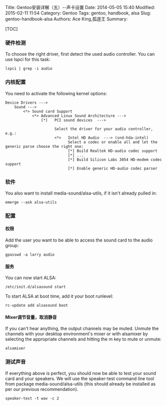 Title: Gentoo安装详解（五）--声卡设置
Date: 2014-05-05 15:40
Modified: 2015-02-11 11:54
Category: Gentoo
Tags: gentoo, handbook, alsa
Slug: gentoo-handbook-alsa
Authors: Ace King,孤逐王
Summary: 

[TOC]

### 硬件检测

To choose the right driver, first detect the used audio controller. You can use lspci for this task:

```
lspci | grep -i audio
```

### 内核配置

You need to activate the following kernel options:

```
Device Drivers --->
    Sound --->
        <*> Sound card Support
            <*> Advanced Linux Sound Architecture --->
                [*]   PCI sound devices  --->
 
                      Select the driver for your audio controller, e.g.:
                      <*>   Intel HD Audio  ---> (snd-hda-intel)
                            Select a codec or enable all and let the generic parse choose the right one:
                            [*] Build Realtek HD-audio codec support
                            [*] ...
                            [*] Build Silicon Labs 3054 HD-modem codec support
                            [*] Enable generic HD-audio codec parser
```

### 软件

You also want to install media-sound/alsa-utils, if it isn't already pulled in:

```
emerge --ask alsa-utils
```

### 配置

#### 权限

Add the user you want to be able to access the sound card to the audio group:

```
gpasswd -a larry audio
```

#### 服务

You can now start ALSA:

```
/etc/init.d/alsasound start
```

To start ALSA at boot time, add it your boot runlevel:

```
rc-update add alsasound boot
```

#### Mixer调节音量，取消静音

If you can't hear anything, the output channels may be muted. Unmute the channels with your desktop environment's mixer or with alsamixer by selecting the appropriate channels and hitting the m key to mute or unmute:

```
alsamixer
```

### 测试声音

If everything above is perfect, you should now be able to test your sound card and your speakers. We will use the speaker-test command line tool from package media-sound/alsa-utils (this should already be installed as per our previous recommendation).

```
speaker-test -t wav -c 2
```


